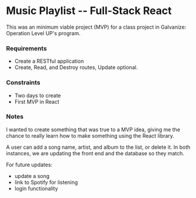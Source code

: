 
# Music Playlist -- Full-Stack React 

This was an minimum viable project (MVP) for a class project in Galvanize: Operation Level UP's program. 

### Requirements
- Create a RESTful application
- Create, Read, and Destroy routes, Update optional. 

### Constraints
- Two days to create
- First MVP in React


### Notes

I wanted to create something that was true to a MVP idea, giving me the chance to really learn how to make something using the React library. 

A user can add a song name, artist, and album to the list, or delete it. In both instances, we are updating the front end and the database so they match.

For future updates:
- update a song
- link to Spotify for listening
- login functionality
